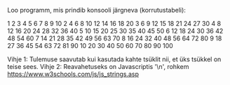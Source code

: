 Loo programm, mis prindib konsooli järgneva (korrutustabeli):

1 2 3 4 5 6 7 8 9 10 
2 4 6 8 10 12 14 16 18 20 
3 6 9 12 15 18 21 24 27 30 
4 8 12 16 20 24 28 32 36 40 
5 10 15 20 25 30 35 40 45 50 
6 12 18 24 30 36 42 48 54 60 
7 14 21 28 35 42 49 56 63 70 
8 16 24 32 40 48 56 64 72 80 
9 18 27 36 45 54 63 72 81 90 
10 20 30 40 50 60 70 80 90 100 
 
Vihje 1: Tulemuse saavutab kui kasutada kahte tsüklit nii, et üks tsükkel on teise sees.
Vihje 2: Reavahetuseks on Javascriptis '\n', rohkem https://www.w3schools.com/js/js_strings.asp